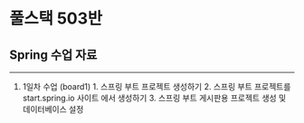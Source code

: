 # 풀스택 503반
## Spring 수업 자료

---

1. 1일차 수업 (board1)
    	1. 스프링 부트 프로젝트 생성하기
		2. 스프링 부트 프로젝트를 start.spring.io 사이트 에서 생성하기
		3. 스프링 부트 게시판용 프로젝트 생성 및 데이터베이스 설정
	